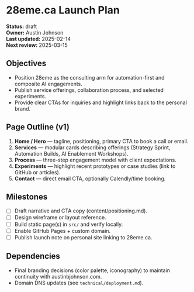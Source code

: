 # 28eme.ca Launch Plan

**Status:** draft  
**Owner:** Austin Johnson  
**Last updated:** 2025-02-14  
**Next review:** 2025-03-15

## Objectives
- Position 28eme as the consulting arm for automation-first and composite AI engagements.
- Publish service offerings, collaboration process, and selected experiments.
- Provide clear CTAs for inquiries and highlight links back to the personal brand.

## Page Outline (v1)
1. **Home / Hero** — tagline, positioning, primary CTA to book a call or email.
2. **Services** — modular cards describing offerings (Strategy Sprint, Automation Builds, AI Enablement Workshops).
3. **Process** — three-step engagement model with client expectations.
4. **Experiments** — highlight recent prototypes or case studies (link to GitHub or articles).
5. **Contact** — direct email CTA, optionally Calendly/time booking.

## Milestones
- ☐ Draft narrative and CTA copy (content/positioning.md).
- ☐ Design wireframe or layout reference.
- ☐ Build static page(s) in `src/` and verify locally.
- ☐ Enable GitHub Pages + custom domain.
- ☐ Publish launch note on personal site linking to 28eme.ca.

## Dependencies
- Final branding decisions (color palette, iconography) to maintain continuity with austinbjohnson.com.
- Domain DNS updates (see `technical/deployment.md`).
